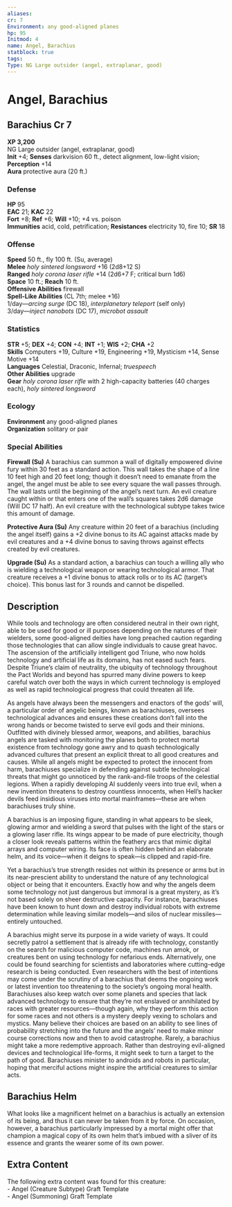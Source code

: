 ```yaml
---
aliases: 
cr: 7
Environment: any good-aligned planes
hp: 95
Initmod: 4
name: Angel, Barachius
statblock: true
tags: 
Type: NG Large outsider (angel, extraplanar, good)
---
```


# Angel, Barachius

## Barachius Cr 7

**XP 3,200**  
NG Large outsider (angel, extraplanar, good)  
**Init** +4; **Senses** darkvision 60 ft., detect alignment, low-light vision; **Perception** +14  
**Aura** protective aura (20 ft.)

### Defense

**HP** 95  
**EAC** 21; **KAC** 22  
**Fort** +8; **Ref** +6; **Will** +10; +4 vs. poison  
**Immunities** acid, cold, petrification; **Resistances** electricity 10, fire 10; **SR** 18  

### Offense

**Speed** 50 ft., fly 100 ft. (Su, average)  
**Melee** _holy sintered longsword_ +16 (2d8+12 S)  
**Ranged** _holy corona laser rifle_ +14 (2d6+7 F; critical burn 1d6)  
**Space** 10 ft.; **Reach** 10 ft.  
**Offensive Abilities** firewall  
**Spell-Like Abilities** (CL 7th; melee +16)  
1/day—_arcing surge_ (DC 18), _interplanetary teleport_ (self only)  
3/day—_inject nanobots_ (DC 17), _microbot assault_

### Statistics

**STR** +5; **DEX** +4; **CON** +4; **INT** +1; **WIS** +2; **CHA** +2  
**Skills** Computers +19, Culture +19, Engineering +19, Mysticism +14, Sense Motive +14  
**Languages** Celestial, Draconic, Infernal; _truespeech_  
**Other Abilities** upgrade  
**Gear** _holy corona laser rifle_ with 2 high-capacity batteries (40 charges each), _holy sintered longsword_

### Ecology

**Environment** any good-aligned planes  
**Organization** solitary or pair

### Special Abilities

**Firewall (Su)** A barachius can summon a wall of digitally empowered divine fury within 30 feet as a standard action. This wall takes the shape of a line 10 feet high and 20 feet long; though it doesn’t need to emanate from the angel, the angel must be able to see every square the wall passes through. The wall lasts until the beginning of the angel’s next turn. An evil creature caught within or that enters one of the wall’s squares takes 2d6 damage (Will DC 17 half). An evil creature with the technological subtype takes twice this amount of damage.

**Protective Aura (Su)** Any creature within 20 feet of a barachius (including the angel itself) gains a +2 divine bonus to its AC against attacks made by evil creatures and a +4 divine bonus to saving throws against effects created by evil creatures.

**Upgrade (Su)** As a standard action, a barachius can touch a willing ally who is wielding a technological weapon or wearing technological armor. That creature receives a +1 divine bonus to attack rolls or to its AC (target’s choice). This bonus last for 3 rounds and cannot be dispelled.

## Description

While tools and technology are often considered neutral in their own right, able to be used for good or ill purposes depending on the natures of their wielders, some good-aligned deities have long preached caution regarding those technologies that can allow single individuals to cause great havoc. The ascension of the artificially intelligent god Triune, who now holds technology and artificial life as its domains, has not eased such fears. Despite Triune’s claim of neutrality, the ubiquity of technology throughout the Pact Worlds and beyond has spurred many divine powers to keep careful watch over both the ways in which current technology is employed as well as rapid technological progress that could threaten all life.

As angels have always been the messengers and enactors of the gods’ will, a particular order of angelic beings, known as barachiuses, oversees technological advances and ensures these creations don’t fall into the wrong hands or become twisted to serve evil gods and their minions. Outfitted with divinely blessed armor, weapons, and abilities, barachius angels are tasked with monitoring the planes both to protect mortal existence from technology gone awry and to quash technologically advanced cultures that present an explicit threat to all good creatures and causes. While all angels might be expected to protect the innocent from harm, barachiuses specialize in defending against subtle technological threats that might go unnoticed by the rank-and-file troops of the celestial legions. When a rapidly developing AI suddenly veers into true evil, when a new invention threatens to destroy countless innocents, when Hell’s hacker devils feed insidious viruses into mortal mainframes—these are when barachiuses truly shine.

A barachius is an imposing figure, standing in what appears to be sleek, glowing armor and wielding a sword that pulses with the light of the stars or a glowing laser rifle. Its wings appear to be made of pure electricity, though a closer look reveals patterns within the feathery arcs that mimic digital arrays and computer wiring. Its face is often hidden behind an elaborate helm, and its voice—when it deigns to speak—is clipped and rapid-fire.

Yet a barachius’s true strength resides not within its presence or arms but in its near-prescient ability to understand the nature of any technological object or being that it encounters. Exactly how and why the angels deem some technology not just dangerous but immoral is a great mystery, as it’s not based solely on sheer destructive capacity. For instance, barachiuses have been known to hunt down and destroy individual robots with extreme determination while leaving similar models—and silos of nuclear missiles—entirely untouched.

A barachius might serve its purpose in a wide variety of ways. It could secretly patrol a settlement that is already rife with technology, constantly on the search for malicious computer code, machines run amok, or creatures bent on using technology for nefarious ends. Alternatively, one could be found searching for scientists and laboratories where cutting-edge research is being conducted. Even researchers with the best of intentions may come under the scrutiny of a barachius that deems the ongoing work or latest invention too threatening to the society’s ongoing moral health. Barachiuses also keep watch over some planets and species that lack advanced technology to ensure that they’re not enslaved or annihilated by races with greater resources—though again, why they perform this action for some races and not others is a mystery deeply vexing to scholars and mystics. Many believe their choices are based on an ability to see lines of probability stretching into the future and the angels’ need to make minor course corrections now and then to avoid catastrophe. Rarely, a barachius might take a more redemptive approach. Rather than destroying evil-aligned devices and technological life-forms, it might seek to turn a target to the path of good. Barachiuses minister to androids and robots in particular, hoping that merciful actions might inspire the artificial creatures to similar acts.

## Barachius Helm

What looks like a magnificent helmet on a barachius is actually an extension of its being, and thus it can never be taken from it by force. On occasion, however, a barachius particularly impressed by a mortal might offer that champion a magical copy of its own helm that’s imbued with a sliver of its essence and grants the wearer some of its own power.

## Extra Content

The following extra content was found for this creature:  
\- Angel (Creature Subtype) Graft Template  
\- Angel (Summoning) Graft Template
